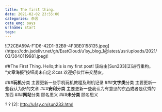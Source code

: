 ```yaml
---
title: The first thing.
date: 2021-02-02 23:55:00
categories: 杂言
cate_eng: says
urlname: start
tags:
---
```

<!--markdown-->![72CBA59A-F1D6-42D1-B2B9-4F3BE0158135.jpeg](https://cdn.jsdelivr.net/gh/EastCloud/u1sy_blog_1@latest/usr/uploads/2021/03/3040119981.jpeg)!
##The First Thing.
Hello,this is my first post!
该站由[Sun233][2]进行重构。
“文章海报”按钮尚未自定义css
欢迎好伙伴来交朋友。

###**玩机**分类
主要更新一些手机玩机教程及刷机记录
###**文字类**分类
主要更新一些我认为好的文章
###**安利**分类
主要更新一些我认为有意思的东西或者是优秀的东西
###**网站**分类
顾名思义
###**未分类**
顾名思义


?
? [2]: http://u1sy.cn/sun233.html